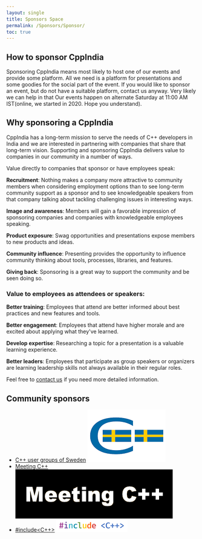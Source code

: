 ```yaml
---
layout: single
title: Sponsors Space
permalink: /Sponsors/Sponsor/
toc: true
---
```


## How to sponsor CppIndia

Sponsoring CppIndia means most likely to host one of our events and provide some platform. All we need is a platform for presentations and some goodies for the social part of the event.
If you would like to sponsor an event, but do not have a suitable platform, contact us anyway. Very likely we can help in that
Our events happen on alternate Saturday at 11:00 AM IST(online, we started in 2020. Hope you understand).


## Why sponsoring a CppIndia

CppIndia has a long-term mission to serve the needs of C++ developers in India and we are interested in partnering with companies that share that long-term vision.
Supporting and sponsoring CppIndia delivers value to companies in our community in a number of ways.

Value directly to companies that sponsor or have employees speak:

**Recruitment**: Nothing makes a company more attractive to community members when considering employment options than to see long-term community support as a sponsor and to see knowledgeable speakers from that company talking about tackling challenging issues in interesting ways.

**Image and awareness**: Members will gain a favorable impression of sponsoring companies and companies with knowledgeable employees speaking.

**Product exposure**: Swag opportunities and presentations expose members to new products and ideas.

**Community influence**: Presenting provides the opportunity to influence community thinking about tools, processes, libraries, and features.

**Giving back**: Sponsoring is a great way to support the community and be seen doing so.

### Value to employees as attendees or speakers:

**Better training**: Employees that attend are better informed about best practices and new features and tools.

**Better engagement**: Employees that attend have higher morale and are excited about applying what they've learned.

**Develop expertise**: Researching a topic for a presentation is a valuable learning experience.

**Better leaders**: Employees that participate as group speakers or organizers are learning leadership skills not always available in their regular roles.

Feel free to [contact us](https://www.cppindia.co.in/_pages/contact/) if you need more detailed information.

## Community sponsors

- [C++ user groups of Sweden](https://www.swedencpp.se/)
![C++ User Groups of Sweden](SwedenCppOfficial.png)
- [Meeting C++](https://www.meetingcpp.com)
![Meeting C++](meeting_cpp.png)
- [#include<C++>](https://www.includecpp.org/)
![#include<C++>](include_logo.png)
